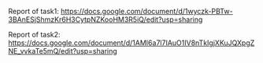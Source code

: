 Report of task1:
https://docs.google.com/document/d/1wyczk-PBTw-3BAnESjShmzKr6H3CytpNZKooHM3R5iQ/edit?usp=sharing

Report of task2:
https://docs.google.com/document/d/1AMI6a7l7IAuO1IV8nTkIgjXKuJQXpgZNE_vvkaTe5mQ/edit?usp=sharing 
